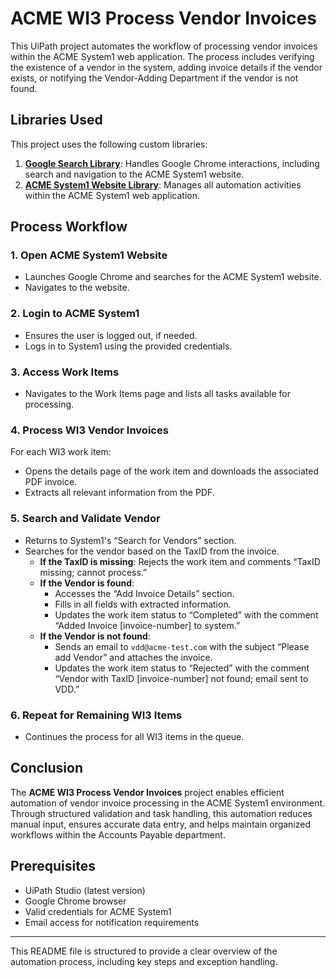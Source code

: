 # ACME WI3 Process Vendor Invoices

This UiPath project automates the workflow of processing vendor invoices within the ACME System1 web application. The process includes verifying the existence of a vendor in the system, adding invoice details if the vendor exists, or notifying the Vendor-Adding Department if the vendor is not found.

## Libraries Used

This project uses the following custom libraries:
1. [**Google Search Library**](https://github.com/mnsy1/UiPath_Google): Handles Google Chrome interactions, including search and navigation to the ACME System1 website.
2. [**ACME System1 Website Library**](https://github.com/mnsy1/UiPath_ACMESystem1): Manages all automation activities within the ACME System1 web application.

## Process Workflow

### 1. Open ACME System1 Website
- Launches Google Chrome and searches for the ACME System1 website.
- Navigates to the website.

### 2. Login to ACME System1
- Ensures the user is logged out, if needed.
- Logs in to System1 using the provided credentials.

### 3. Access Work Items
- Navigates to the Work Items page and lists all tasks available for processing.

### 4. Process WI3 Vendor Invoices
For each WI3 work item:
- Opens the details page of the work item and downloads the associated PDF invoice.
- Extracts all relevant information from the PDF.

### 5. Search and Validate Vendor
- Returns to System1's “Search for Vendors” section.
- Searches for the vendor based on the TaxID from the invoice.
    - **If the TaxID is missing**: Rejects the work item and comments “TaxID missing; cannot process.”
    - **If the Vendor is found**:
        - Accesses the “Add Invoice Details” section.
        - Fills in all fields with extracted information.
        - Updates the work item status to “Completed” with the comment “Added Invoice [invoice-number] to system.”
    - **If the Vendor is not found**:
        - Sends an email to `vdd@acme-test.com` with the subject “Please add Vendor” and attaches the invoice.
        - Updates the work item status to “Rejected” with the comment “Vendor with TaxID [invoice-number] not found; email sent to VDD.”

### 6. Repeat for Remaining WI3 Items
- Continues the process for all WI3 items in the queue.

## Conclusion

The **ACME WI3 Process Vendor Invoices** project enables efficient automation of vendor invoice processing in the ACME System1 environment. Through structured validation and task handling, this automation reduces manual input, ensures accurate data entry, and helps maintain organized workflows within the Accounts Payable department.

## Prerequisites
- UiPath Studio (latest version)
- Google Chrome browser
- Valid credentials for ACME System1
- Email access for notification requirements

---

This README file is structured to provide a clear overview of the automation process, including key steps and exception handling.
